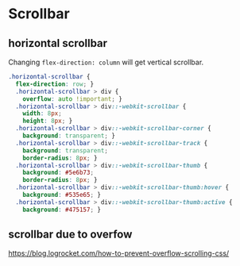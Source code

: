 # Scrollbar

## horizontal scrollbar
Changing `flex-direction: column` will get vertical scrollbar.
```css
.horizontal-scrollbar {
  flex-direction: row; }
  .horizontal-scrollbar > div {
    overflow: auto !important; }
  .horizontal-scrollbar > div::-webkit-scrollbar {
    width: 8px;
    height: 8px; }
  .horizontal-scrollbar > div::-webkit-scrollbar-corner {
    background: transparent; }
  .horizontal-scrollbar > div::-webkit-scrollbar-track {
    background: transparent;
    border-radius: 8px; }
  .horizontal-scrollbar > div::-webkit-scrollbar-thumb {
    background: #5e6b73;
    border-radius: 8px; }
  .horizontal-scrollbar > div::-webkit-scrollbar-thumb:hover {
    background: #535e65; }
  .horizontal-scrollbar > div::-webkit-scrollbar-thumb:active {
    background: #475157; } 
```

## scrollbar due to overfow 
https://blog.logrocket.com/how-to-prevent-overflow-scrolling-css/

